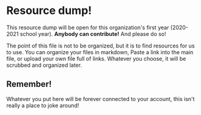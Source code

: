 # Resource dump!
This resource dump will be open for this organization's first year (2020-2021 school year).
**Anybody can contribute!** And please do so!

The point of this file is not to be organized, but it is to find resources for us to use.
You can organize your files in markdown, Paste a link into the main file, or upload your own
file full of links. Whatever you choose, it will be scrubbed and organized later.

## Remember!
Whatever you put here will be forever connected to your account, this isn't really a place to
joke around!
